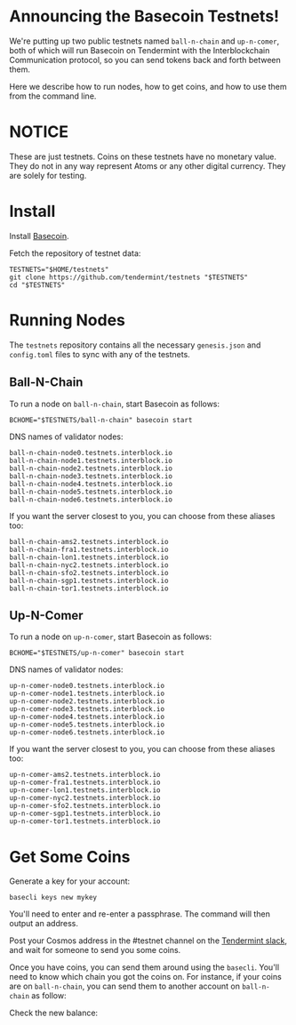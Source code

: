 # Announcing the Basecoin Testnets!

We're putting up two public testnets named `ball-n-chain` and `up-n-comer`,
both of which will run Basecoin on Tendermint with the Interblockchain Communication protocol,
so you can send tokens back and forth between them.

Here we describe how to run nodes, how to get coins, and how to use them from the command line.

# NOTICE

These are just testnets. Coins on these testnets have no monetary value. 
They do not in any way represent Atoms or any other digital currency. 
They are solely for testing.

# Install

Install [Basecoin](https://tendermint.com/download).

Fetch the repository of testnet data:

```
TESTNETS="$HOME/testnets"
git clone https://github.com/tendermint/testnets "$TESTNETS"
cd "$TESTNETS"
```

# Running Nodes

The `testnets` repository contains all the necessary `genesis.json` and `config.toml` files to sync with any of the testnets.

## Ball-N-Chain

To run a node on `ball-n-chain`, start Basecoin as follows:

```
BCHOME="$TESTNETS/ball-n-chain" basecoin start 
```

DNS names of validator nodes:
```
ball-n-chain-node0.testnets.interblock.io
ball-n-chain-node1.testnets.interblock.io
ball-n-chain-node2.testnets.interblock.io
ball-n-chain-node3.testnets.interblock.io
ball-n-chain-node4.testnets.interblock.io
ball-n-chain-node5.testnets.interblock.io
ball-n-chain-node6.testnets.interblock.io
```

If you want the server closest to you, you can choose from these aliases too:
```
ball-n-chain-ams2.testnets.interblock.io
ball-n-chain-fra1.testnets.interblock.io
ball-n-chain-lon1.testnets.interblock.io
ball-n-chain-nyc2.testnets.interblock.io
ball-n-chain-sfo2.testnets.interblock.io
ball-n-chain-sgp1.testnets.interblock.io
ball-n-chain-tor1.testnets.interblock.io
```

## Up-N-Comer

To run a node on `up-n-comer`, start Basecoin as follows:

```
BCHOME="$TESTNETS/up-n-comer" basecoin start 
```

DNS names of validator nodes:
```
up-n-comer-node0.testnets.interblock.io
up-n-comer-node1.testnets.interblock.io
up-n-comer-node2.testnets.interblock.io
up-n-comer-node3.testnets.interblock.io
up-n-comer-node4.testnets.interblock.io
up-n-comer-node5.testnets.interblock.io
up-n-comer-node6.testnets.interblock.io
```

If you want the server closest to you, you can choose from these aliases too:
```
up-n-comer-ams2.testnets.interblock.io
up-n-comer-fra1.testnets.interblock.io
up-n-comer-lon1.testnets.interblock.io
up-n-comer-nyc2.testnets.interblock.io
up-n-comer-sfo2.testnets.interblock.io
up-n-comer-sgp1.testnets.interblock.io
up-n-comer-tor1.testnets.interblock.io
```

# Get Some Coins

Generate a key for your account:

```
basecli keys new mykey
```

You'll need to enter and re-enter a passphrase. The command will then output an address.

Post your Cosmos address in the #testnet channel on the [Tendermint slack](), and wait for someone to send you some coins.

Once you have coins, you can send them around using the `basecli`. You'll need to know which chain you got the coins on.
For instance, if your coins are on `ball-n-chain`, you can send them to another account on `ball-n-chain` as follow:


Check the new balance:

```

```
